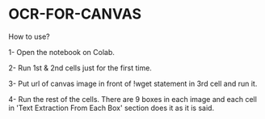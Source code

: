 # OCR-FOR-CANVAS

How to use?

1- Open the notebook on Colab.

2- Run 1st & 2nd cells just for the first time.

3- Put url of canvas image in front of !wget statement in 3rd cell and run it.

4- Run the rest of the cells. There are 9 boxes in each image and each cell in 'Text Extraction From Each Box' section does it as it is said.
